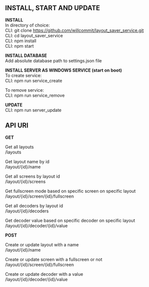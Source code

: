 ## INSTALL, START AND UPDATE

**INSTALL**  
In directory of choice:  
CLI: git clone https://github.com/willcommit/layout_saver_service.git  
CLI: cd layout_saver_service  
CLI: npm install  
CLI: npm start

**INSTALL DATABASE**  
Add absolute database path to settings.json file  

**INSTALL SERVER AS WINDOWS SERVICE (start on boot)**  
To create service:  
CLI: npm run service_create  
 
To remove service:  
CLI: npm run service_remove  

**UPDATE**  
CLI: npm run server_update

## API URI

**GET**

Get all layouts  
/layouts

Get layout name by id  
    /layout/{id}/name

Get all screens by layout id  
    /layout/{id}/screens

Get fullscreen mode based on specific screen on specific layout  
    /layout/{id}/screen/{id}/fullscreen

Get all decoders by layout id  
    /layout/{id}/decoders

Get decoder value based on specific decoder on specific layout  
    /layout/{id}/decoder/{id}/value

**POST**

Create or update layout with a name  
    /layout/{id}/name

Create or update screen with a fullscreen or not  
    /layout/{id}/screen/{id}/fullscreen

Create or update decoder with a value  
    /layout/{id}/decoder/{id}/value
